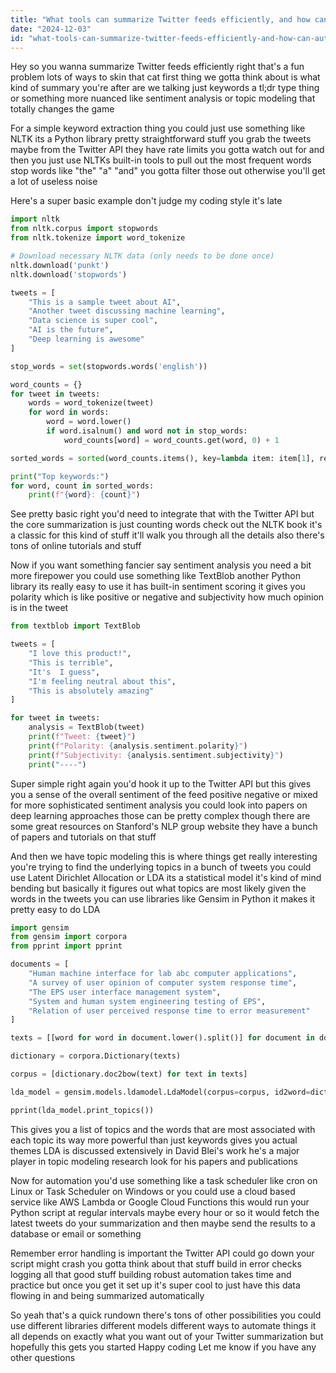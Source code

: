 ```yaml
---
title: "What tools can summarize Twitter feeds efficiently, and how can automation be built for this purpose?"
date: "2024-12-03"
id: "what-tools-can-summarize-twitter-feeds-efficiently-and-how-can-automation-be-built-for-this-purpose"
---
```


Hey so you wanna summarize Twitter feeds efficiently right  that's a fun problem  lots of ways to skin that cat  first thing we gotta think about is what kind of summary you're after  are we talking just keywords a tl;dr type thing or something more nuanced like sentiment analysis or topic modeling  that totally changes the game

For a simple keyword extraction thing you could just use something like NLTK its a Python library pretty straightforward stuff  you grab the tweets maybe from the Twitter API  they have rate limits you gotta watch out for  and then you just use NLTKs built-in tools to pull out the most frequent words  stop words like "the" "a" "and"  you gotta filter those out  otherwise you'll get a lot of useless noise  

Here's a super basic example  don't judge my coding style it's late

```python
import nltk
from nltk.corpus import stopwords
from nltk.tokenize import word_tokenize

# Download necessary NLTK data (only needs to be done once)
nltk.download('punkt')
nltk.download('stopwords')

tweets = [
    "This is a sample tweet about AI",
    "Another tweet discussing machine learning",
    "Data science is super cool",
    "AI is the future",
    "Deep learning is awesome"
]

stop_words = set(stopwords.words('english'))

word_counts = {}
for tweet in tweets:
    words = word_tokenize(tweet)
    for word in words:
        word = word.lower()
        if word.isalnum() and word not in stop_words:
            word_counts[word] = word_counts.get(word, 0) + 1

sorted_words = sorted(word_counts.items(), key=lambda item: item[1], reverse=True)

print("Top keywords:")
for word, count in sorted_words:
    print(f"{word}: {count}")
```

See  pretty basic right  you'd need to integrate that with the Twitter API  but the core summarization is just counting words  check out the NLTK book  it's a classic for this kind of stuff  it'll walk you through all the details  also there's tons of online tutorials and stuff

Now if you want something fancier say sentiment analysis  you need a bit more firepower  you could use something like TextBlob another Python library its really easy to use  it has built-in sentiment scoring  it gives you polarity which is like positive or negative  and subjectivity  how much opinion is in the tweet

```python
from textblob import TextBlob

tweets = [
    "I love this product!",
    "This is terrible",
    "It's  I guess",
    "I'm feeling neutral about this",
    "This is absolutely amazing"
]

for tweet in tweets:
    analysis = TextBlob(tweet)
    print(f"Tweet: {tweet}")
    print(f"Polarity: {analysis.sentiment.polarity}")
    print(f"Subjectivity: {analysis.sentiment.subjectivity}")
    print("----")
```

Super simple  right  again you'd hook it up to the Twitter API  but this gives you a sense of the overall sentiment of the feed  positive negative or mixed  for more sophisticated sentiment analysis you could look into papers on deep learning approaches  those can be pretty complex though  there are some great resources on  Stanford's NLP group website  they have a bunch of papers and tutorials on that stuff

And then we have topic modeling  this is where things get really interesting  you're trying to find the underlying topics in a bunch of tweets  you could use Latent Dirichlet Allocation or LDA  its a statistical model  it's kind of mind bending but basically it figures out what topics are most likely given the words in the tweets  you can use libraries like Gensim in Python  it makes it pretty easy to do LDA

```python
import gensim
from gensim import corpora
from pprint import pprint

documents = [
    "Human machine interface for lab abc computer applications",
    "A survey of user opinion of computer system response time",
    "The EPS user interface management system",
    "System and human system engineering testing of EPS",
    "Relation of user perceived response time to error measurement"
]

texts = [[word for word in document.lower().split()] for document in documents]

dictionary = corpora.Dictionary(texts)

corpus = [dictionary.doc2bow(text) for text in texts]

lda_model = gensim.models.ldamodel.LdaModel(corpus=corpus, id2word=dictionary, num_topics=2)

pprint(lda_model.print_topics())
```

This gives you a list of topics and the words that are most associated with each topic  its way more powerful than just keywords  gives you actual themes  LDA is discussed extensively in  David Blei's work he's a major player in topic modeling research look for his papers and publications

Now for automation  you'd use something like a task scheduler  like cron on Linux or Task Scheduler on Windows  or you could use a cloud based service like AWS Lambda or Google Cloud Functions  this would run your Python script at regular intervals  maybe every hour or so  it would fetch the latest tweets  do your summarization and then maybe send the results to a database or email or something

Remember error handling is important  the Twitter API could go down  your script might crash  you gotta think about that stuff  build in error checks  logging  all that good stuff  building robust automation takes time and practice  but once you get it set up  it's super cool to just have this data flowing in and being summarized automatically


So yeah  that's a quick rundown  there's tons of other possibilities  you could use different libraries different models  different ways to automate things  it all depends on exactly what you want out of your Twitter summarization  but hopefully this gets you started  Happy coding  Let me know if you have any other questions
